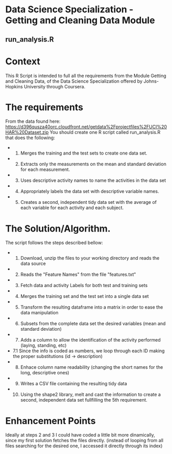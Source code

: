 # Data Science Specialization - Getting and Cleaning Data Module

## run_analysis.R

Context
=======

This R Script is intended to full all the requirements from the Module Getting and Cleaning Data, of the 
Data Science Specialization offered by Johns-Hopkins University through Coursera.

The requirements
================
From the data found here: https://d396qusza40orc.cloudfront.net/getdata%2Fprojectfiles%2FUCI%20HAR%20Dataset.zip 
You should create one R script called run_analysis.R that does the following:
* 1. Merges the training and the test sets to create one data set.
* 2. Extracts only the measurements on the mean and standard deviation for each measurement. 
* 3. Uses descriptive activity names to name the activities in the data set
* 4. Appropriately labels the data set with descriptive variable names. 
* 5. Creates a second, independent tidy data set with the average of each variable for each activity and each subject.

The Solution/Algorithm.
=======================
The script follows the steps described bellow:
* 1. Download, unzip the files to your working directory and reads the data source
* 2. Reads the "Feature Names" from the file "features.txt"
* 3. Fetch data and activity Labels for both test and training sets
* 4. Merges the training set and the test set into a single data set
* 5. Transform the resulting dataframe into a matrix in order to ease the data manipulation
* 6. Subsets from the complete data set the desired variables (mean and standard deviation)
* 7. Adds a column to allow the identification of the activity performed (laying, standing, etc)
* 7.1 Since the info is coded as numbers, we loop through each ID making the proper substitutions (id -> description)
* 8. Enhace column name readability (changing the short names for the long, descriptive ones)
* 9. Writes a CSV file containing the resulting tidy data
* 10. Using the shape2 library, melt and cast the information to create a second, independent data set fullfilling the 5th requirement.

Enhancement Points
==================
Ideally at steps 2 and 3 I could have coded a little bit more dinamically, since my first solution fetches the files directly. (instead of looping from all files searching for the desired one, I accessed it directly through its index)



